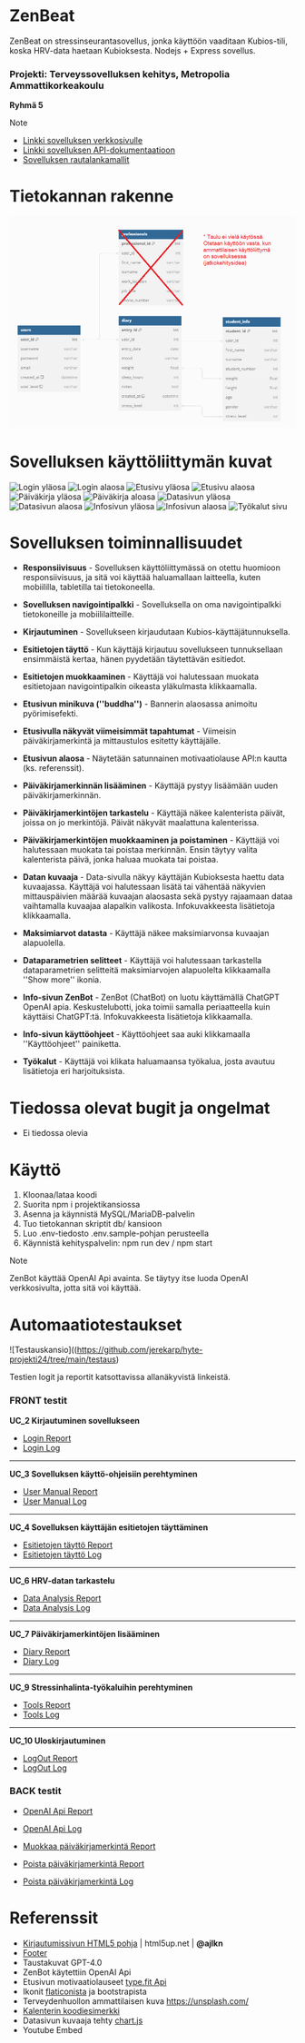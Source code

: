 # ZenBeat 

ZenBeat on stressinseurantasovellus, jonka käyttöön vaaditaan Kubios-tili, koska HRV-data haetaan Kubioksesta. 
Nodejs + Express sovellus.

### Projekti: Terveyssovelluksen kehitys, Metropolia Ammattikorkeakoulu
**Ryhmä 5**

> [!NOTE] 
> - [Linkki sovelluksen verkkosivulle](https://zenbeat.northeurope.cloudapp.azure.com/)
> - [Linkki sovelluksen API-dokumentaatioon](https://zenbeat.northeurope.cloudapp.azure.com/docs/)
> - [Sovelluksen rautalankamallit](https://imgur.com/a/9DV8Moe)

# Tietokannan rakenne
![Tietokannan Rakenne](db/dbDiagram.png)

# Sovelluksen käyttöliittymän kuvat
![Login yläosa](https://i.imgur.com/IdY4DzD.png)
![Login alaosa](https://i.imgur.com/zhJj7WR.png)
![Etusivu yläosa](https://i.imgur.com/5vvs5Mm.png)
![Etusivu alaosa](https://i.imgur.com/gpkNEsy.png)
![Päiväkirja yläosa](https://i.imgur.com/9blWnuP.png)
![Päiväkirja aloasa](https://i.imgur.com/rvbwsMF.png)
![Datasivun yläosa](https://i.imgur.com/nCZRGVz.png)
![Datasivun alaosa](https://i.imgur.com/OSCYFzI.png)
![Infosivun yläosa](https://i.imgur.com/D6UADpD.png)
![Infosivun alaosa](https://i.imgur.com/UtWgvnL.png)
![Työkalut sivu](https://i.imgur.com/iTfF1lF.png)


# Sovelluksen toiminnallisuudet

- **Responsiivisuus** - Sovelluksen käyttöliittymässä on otettu huomioon responsiivisuus, ja sitä voi käyttää haluamallaan laitteella, kuten mobiililla, tabletilla tai tietokoneella.

- **Sovelluksen navigointipalkki** - Sovelluksella on oma navigointipalkki tietokoneille ja mobiililaitteille.

- **Kirjautuminen** - Sovellukseen kirjaudutaan Kubios-käyttäjätunnuksella.

- **Esitietojen täyttö** - Kun käyttäjä kirjautuu sovellukseen tunnuksellaan ensimmäistä kertaa, hänen pyydetään täytettävän esitiedot.

- **Esitietojen muokkaaminen** - Käyttäjä voi halutessaan muokata esitietojaan navigointipalkin oikeasta yläkulmasta klikkaamalla.

- **Etusivun minikuva (''buddha'')** - Bannerin alaosassa animoitu pyörimisefekti.

- **Etusivulla näkyvät viimeisimmät tapahtumat** - Viimeisin päiväkirjamerkintä ja mittaustulos esitetty käyttäjälle.

- **Etusivun alaosa** - Näytetään satunnainen motivaatiolause API:n kautta (ks. referenssit).

- **Päiväkirjamerkinnän lisääminen** - Käyttäjä pystyy lisäämään uuden päiväkirjamerkinnän.

- **Päiväkirjamerkintöjen tarkastelu** - Käyttäjä näkee kalenterista päivät, joissa on jo merkintöjä. Päivät näkyvät maalattuna kalenterissa.

- **Päiväkirjamerkintöjen muokkaaminen ja poistaminen** - Käyttäjä voi halutessaan muokata tai poistaa merkinnän. Ensin täytyy valita kalenterista päivä, jonka haluaa muokata tai poistaa.

- **Datan kuvaaja** - Data-sivulla näkyy käyttäjän Kubioksesta haettu data kuvaajassa. Käyttäjä voi halutessaan lisätä tai vähentää näkyvien mittauspäivien määrää kuvaajan alaosasta sekä pystyy rajaamaan dataa vaihtamalla kuvaajaa alapalkin valikosta. Infokuvakkeesta lisätietoja klikkaamalla.

- **Maksimiarvot datasta** - Käyttäjä näkee maksimiarvonsa kuvaajan alapuolella.

- **Dataparametrien selitteet** - Käyttäjä voi halutessaan tarkastella dataparametrien selitteitä maksimiarvojen alapuolelta klikkaamalla ''Show more'' ikonia.

- **Info-sivun ZenBot** - ZenBot (ChatBot) on luotu käyttämällä ChatGPT OpenAI apia. Keskustelubotti, joka toimii samalla periaatteella kuin käyttäisi ChatGPT:tä. Infokuvakkeesta lisätietoja klikkaamalla.

- **Info-sivun käyttöohjeet** - Käyttöohjeet saa auki klikkamaalla ''Käyttöohjeet'' painiketta.

- **Työkalut** - Käyttäjä voi klikata haluamaansa työkalua, josta avautuu lisätietoja eri harjoituksista.


# Tiedossa olevat bugit ja ongelmat
- Ei tiedossa olevia


# Käyttö

1. Kloonaa/lataa koodi
2. Suorita npm i projektikansiossa
3. Asenna ja käynnistä MySQL/MariaDB-palvelin
4. Tuo tietokannan skriptit db/ kansioon
5. Luo .env-tiedosto .env.sample-pohjan perusteella
6. Käynnistä kehityspalvelin: npm run dev / npm start

> [!NOTE]
> ZenBot käyttää OpenAI Api avainta. Se täytyy itse luoda OpenAI verkkosivulta, jotta sitä voi käyttää.

# Automaatiotestaukset
![Testauskansio]((https://github.com/jerekarp/hyte-projekti24/tree/main/testaus)

Testien logit ja reportit katsottavissa allanäkyvistä linkeistä.

### FRONT testit

**UC_2 Kirjautuminen sovellukseen**

- [Login Report](https://jerekarp.github.io/)
- [Login Log](https://jerekarp.github.io/login_log.html)

---

**UC_3 Sovelluksen käyttö-ohjeisiin perehtyminen**

- [User Manual Report](https://jerekarp.github.io/user_manual_report.html)
- [User Manual Log](https://jerekarp.github.io/user_manual_log.html)

---

**UC_4 Sovelluksen käyttäjän esitietojen täyttäminen**

- [Esitietojen täyttö Report](https://jerekarp.github.io/esitiedot-report.html)
- [Esitietojen täyttö Log](https://jerekarp.github.io/esitiedot-log.html)

---
  
**UC_6 HRV-datan tarkastelu**

- [Data Analysis Report](https://jerekarp.github.io/data_analysis_report.html)
- [Data Analysis Log](https://jerekarp.github.io/data_analysis_log.html)

---

**UC_7 Päiväkirjamerkintöjen lisääminen**

- [Diary Report](https://jerekarp.github.io/diary-report.html)
- [Diary Log](https://jerekarp.github.io/diary-log.html)

---

**UC_9 Stressinhalinta-työkaluihin perehtyminen**

- [Tools Report](https://jerekarp.github.io/tools_report.html)
- [Tools Log](https://jerekarp.github.io/tools_log.html)

---

**UC_10 Uloskirjautuminen**

- [LogOut Report](https://jerekarp.github.io/logout_report.html)
- [LogOut Log](https://jerekarp.github.io/logout_log.html)


### BACK testit

- [OpenAI Api Report](https://jerekarp.github.io/openai_report.html)
- [OpenAI Api Log](https://jerekarp.github.io/openai_log.html)

- [Muokkaa päiväkirjamerkintä Report](https://jerekarp.github.io/muokkaa_merkinta_report.html)
  
- [Poista päiväkirjamerkintä Report](https://jerekarp.github.io/poista_merkinta_report.html)
- [Poista päiväkirjamerkintä Log](https://jerekarp.github.io/poista_merkinta_log.html)

# Referenssit

- [Kirjautumissivun HTML5 pohja](https://html5up.net/highlights) | html5up.net | **@ajlkn**
- [Footer](https://www.codewithfaraz.com/content/271/create-an-animated-footer-with-html-and-css-source-code)
- Taustakuvat GPT-4.0
- ZenBot käytettiin OpenAI Api 
- Etusivun motivaatiolauseet [type.fit Api](https://forum.freecodecamp.org/t/free-api-inspirational-quotes-json-with-code-examples/311373)
- Ikonit [flaticonista](https://www.flaticon.com/) ja bootstrapista
- Terveydenhuollon ammattilaisen kuva https://unsplash.com/
- [Kalenterin koodiesimerkki](https://medium.com/@bijanrai/create-a-calendar-using-html-css-and-javascript-2a35eb7e5f5a)
- Datasivun kuvaaja tehty [chart.js](https://www.chartjs.org/)
- Youtube Embed
